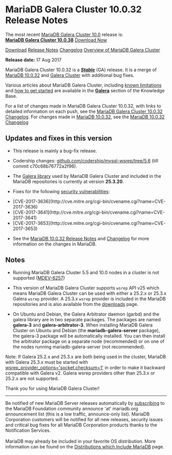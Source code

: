 # MariaDB Galera Cluster 10.0.32 Release Notes

The most recent [MariaDB Galera Cluster 10.0](/kb/en/galera/) release is:<br>
<span class="cstm-style lead"><strong>[MariaDB Galera Cluster 10.0.38](/replication/galera-cluster/mariadb-galera-cluster-releases/mariadb-galera-100-release-notes/mariadb-galera-cluster-10038-release-notes/)</strong> [Download<span>&nbsp;</span>Now](https://downloads.mariadb.org/mariadb-galera/10.0)</span>

[Download](http://downloads.mariadb.org/mariadb-galera/10.0.32)
[Release Notes](/replication/galera-cluster/mariadb-galera-cluster-releases/mariadb-galera-100-release-notes/mariadb-galera-cluster-10032-release-notes/)
[Changelog](/replication/galera-cluster/mariadb-galera-cluster-releases/mariadb-galera-100-changelogs/mariadb-galera-cluster-10032-changelog/)
[Overview of MariaDB Galera Cluster](/replication/galera-cluster/what-is-mariadb-galera-cluster/)

<strong>Release date:</strong> 17 Aug 2017

MariaDB Galera Cluster 10.0.32 is a <strong><em>[Stable](/kb/en/release-criteria/)</em></strong> (GA)
release. It is a merge of [MariaDB 10.0.32](/kb/en/mariadb-10032-release-notes/) and
[Galera Cluster](http://codership.com/content/using-galera-cluster) with
additional bug fixes.

Various articles about MariaDB Galera Cluster, including
[known limitations](/replication/galera-cluster/mariadb-galera-cluster-known-limitations/) and
[how to get started](/replication/galera-cluster/getting-started-with-mariadb-galera-cluster/) are
available in the <strong>[Galera](/kb/en/galera/)</strong> section of the Knowledge Base.

For a list of changes made in MariaDB Galera Cluster 10.0.32, with links to
detailed information on each push, see the
[MariaDB Galera Cluster 10.0.32 Changelog](/replication/galera-cluster/mariadb-galera-cluster-releases/mariadb-galera-100-changelogs/mariadb-galera-cluster-10032-changelog/).
For changes made in [MariaDB 10.0.32](/kb/en/mariadb-10032-release-notes/), see the
[MariaDB 10.0.32 Changelog](/kb/en/mariadb-10032-changelog/)

## Updates and fixes in this version

- This release is mainly a bug-fix release.

- Codership changes: [github.com/codership/mysql-wsrep/tree/5.6](https://github.com/codership/mysql-wsrep/tree/5.6) (till commit c70c68b76772a2f96).

- The [Galera library](http://codership.com/content/using-galera-cluster) used
  by MariaDB Galera Cluster and included in the MariaDB repositories is
  currently at version <strong>25.3.20</strong>.

- Fixes for the following [security vulnerabilities](/kb/en/cve/):
<ul start="1"><li>[CVE-2017-3636](http://cve.mitre.org/cgi-bin/cvename.cgi?name=CVE-2017-3636)
</li><li>[CVE-2017-3641](http://cve.mitre.org/cgi-bin/cvename.cgi?name=CVE-2017-3641)
</li><li>[CVE-2017-3653](http://cve.mitre.org/cgi-bin/cvename.cgi?name=CVE-2017-3653)
</li></ul>

- See the [MariaDB 10.0.32 Release Notes](/kb/en/mariadb-10032-release-notes/) and
  [Changelog](/kb/en/mariadb-10032-changelog/) for more information on the changes in
  MariaDB.

## Notes

- Running MariaDB Galera Cluster 5.5 and 10.0 nodes in a cluster is not
  supported ([MDEV-6257](https://jira.mariadb.org/browse/MDEV-6257))

- This version of MariaDB Galera Cluster supports `wsrep` API v25 which means
  MariaDB Galera Cluster can be used with either a 25.2.x or 25.3.x
  Galera `wsrep` provider. A 25.3.x `wsrep` provider is included in the
  MariaDB repositories and is also available from the
  [downloads](http://downloads.mariadb.org/mariadb-galera/10.0) page.

- On Ubuntu and Debian, the Galera Arbitrator daemon (garbd) and the galera
  library are in two separate packages. The packages are named <strong>galera-3</strong>
  and <strong>galera-arbitrator-3</strong>. When installing MariaDB Galera Cluster on Ubuntu and
  Debian (the <strong>mariadb-galera-server</strong> package), the galera-3 package will be
  automatically installed. You can then install the arbitrator package on a
  separate node (recommended) or on one of the nodes running
  mariadb-galera-server (not recommended).

Note: If Galera 25.2.x and 25.3.x are both being used in the cluster, MariaDB
with Galera 25.3.x must be started with
[wsrep_provider_options='socket.checksum=1'](/kb/en/wsrep_provider_options/#socketchecksum) in order to make it backward
compatible with Galera v2. Galera wsrep providers other than 25.3.x or 25.2.x
are not supported.

Thank you for using MariaDB Galera Cluster!

---

Be notified of new MariaDB Server releases automatically by [subscribing](https://lists.askmonty.org/cgi-bin/mailman/listinfo/announce) to the MariaDB Foundation community announce 'at' mariadb.org announcement list (this is a low traffic, announce-only list). MariaDB Corporation customers will be notified for all new releases, security issues and critical bug fixes for all MariaDB Corporation products thanks to the Notification Services.
<br><br>
MariaDB may already be included in your favorite OS distribution. More
information can be found on the
[Distributions which Include MariaDB](/mariadb-administration/getting-installing-and-upgrading-mariadb/binary-packages/distributions-which-include-mariadb/)
page.